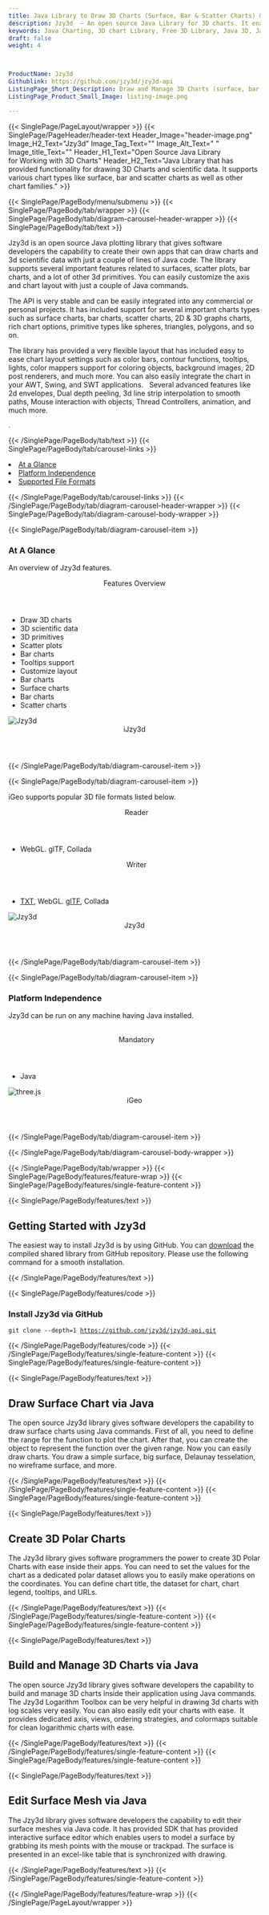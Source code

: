 ```yaml
---
title: Java Library to Draw 3D Charts (Surface, Bar & Scatter Charts) & Scientific Data
description: Jzy3d  – An open source Java Library for 3D charts. It enables developers to Draw and Manage 3D Charts (surface, bar and scatter charts) & 3D Scientific Data.
keywords: Java Charting, 3D chart Library, Free 3D Library, Java 3D, Java 3D library, read 3D charts, write 3D Files, convert 3D Files, Open Source 3D library, Render 3D files, Open Source Java Library, render 3D WebGL, Java surface charts, bar charts support, add scatter charts, draw 3D Scientific Data
draft: false
weight: 4



ProductName: Jzy3d
Githublink: https://github.com/jzy3d/jzy3d-api
ListingPage_Short_Description: Draw and Manage 3D Charts (surface, bar and scatter charts) & 3D Scientific Data using Java code.
ListingPage_Product_Small_Image: listing-image.png 

---
```


{{< SinglePage/PageLayout/wrapper >}}
{{< SinglePage/PageHeader/header-text
Header_Image="header-image.png"
Image_H2_Text="Jzy3d"
Image_Tag_Text=""
Image_Alt_Text=" "
Image_title_Text=""
Header_H1_Text="Open Source Java Library for Working with 3D Charts"
Header_H2_Text="Java Library that has provided functionality for drawing 3D Charts and scientific data. It supports various chart types like surface, bar and scatter charts as well as other chart families." >}}

{{< SinglePage/PageBody/menu/submenu >}}
{{< SinglePage/PageBody/tab/wrapper >}}
{{< SinglePage/PageBody/tab/diagram-carousel-header-wrapper >}}
{{< SinglePage/PageBody/tab/text >}}



<p>Jzy3d is an open source Java plotting library that gives software developers the capability to create their own apps that can draw charts and 3d scientific data with just a couple of lines of Java code. The library supports several important features related to surfaces, scatter plots, bar charts, and a lot of other 3d primitives. You can easily customize the axis and chart layout with just a couple of Java commands.</p>
<p>The API is very stable and can be easily integrated into any commercial or personal projects. It has included support for several important charts types such as surface charts, bar charts, scatter charts, 2D & 3D graphs charts, rich chart options, primitive types like spheres, triangles, polygons, and so on.</p>
<p>The library has provided a very flexible layout that has included easy to ease chart layout settings such as color bars, contour functions, tooltips, lights, color mappers support for coloring objects, background images, 2D post renderers, and much more. You can also easily integrate the chart in your AWT, Swing, and SWT applications.   Several advanced features like 2d envelopes, Dual depth peeling, 3d line strip interpolation to smooth paths, Mouse interaction with objects, Thread Controllers, animation, and much more.</p>
<p><span style="font-size: 12.16px;">.</span></p>

{{< /SinglePage/PageBody/tab/text >}}
{{< SinglePage/PageBody/tab/carousel-links >}}

<li data-target="#diagramcarousel" data-slide-to="0"><a href="#">At a Glance</a></li>
<li data-target="#diagramcarousel" data-slide-to="2"><a href="#">Platform Independence</a></li>
<li data-target="#diagramcarousel" data-slide-to="1"><a class="activetab" href="#">Supported File Formats</a></li>


{{< /SinglePage/PageBody/tab/carousel-links >}}
{{< /SinglePage/PageBody/tab/diagram-carousel-header-wrapper >}}
{{< SinglePage/PageBody/tab/diagram-carousel-body-wrapper >}}

{{< SinglePage/PageBody/tab/diagram-carousel-item >}}
<h3>At A Glance</h3>
<p>An overview of Jzy3d features.</p>
<div class="diagram1 d1-poi">
<div class="d1-row">
<div class="d1-col d1-right"><header>Features Overview</header>
<ul>
<li>Draw 3D charts</li>
<li>3D scientific data</li>
<li>3D primitives</li>
<li>Scatter plots</li>
<li>Bar charts</li>
<li>Tooltips support</li>
<li>Customize layout</li>
<li>Bar charts</li>
<li>Surface charts</li>
<li>Bar charts</li>
<li>Scatter charts </li>
</ul>
</div>
</div>
<div class="d1-logo"><img class="bg-lite" src='listing-image.png' alt="Jzy3d"><header>iJzy3d</header><footer><small></small></footer></div>
<!--/logo--></div>
<!--/diagram1-->
{{< /SinglePage/PageBody/tab/diagram-carousel-item >}}

{{< SinglePage/PageBody/tab/diagram-carousel-item >}}
<p>iGeo supports popular 3D file formats listed below.</p>
<div class="diagram1 d2  d1-poi">
<div class="d1-row">
<div class="d1-col d1-left"><header><i class="fa fa-arrows-v "> </i> Reader</header>
<ul>
<li>WebGL. glTF, Collada</li>
</ul>
</div>
<!--/left-->
<div class="d1-col d1-right"><header><i class="fa  fa-long-arrow-down"> </i> Writer</header>
<ul>
<li><a href="https://docs.fileformat.com/word-processing/txt/">TXT</a>, WebGL. <a href="https://docs.fileformat.com/3d/gltf/">glTF</a>, Collada</li>
</ul>
</div>
<!--/right--></div>
<!--/row-->
<div class="d1-logo"><img class="bg-lite" src='listing-image.png' alt="Jzy3d"><header>Jzy3d</header><footer><small></small></footer></div>
<!--/logo--></div>
<!--/diagram2-->
{{< /SinglePage/PageBody/tab/diagram-carousel-item >}}

{{< SinglePage/PageBody/tab/diagram-carousel-item >}}
<h3>Platform Independence</h3>
<p>Jzy3d can be run on any machine having Java installed.</p>
<div class="diagram1 d1-poi">
<div class="d1-row">
<div class="d1-col d1-left"> </div>
<div class="d1-col d1-right"><header><i class="fa fa-cubes"> </i> Mandatory</header>
<ul>
<li>Java</li>
</ul>
</div>
<!--/left
<div class="d1-col d1-right">&nbsp;</div> --> <!--/right--></div>
<!--/row-->
<div class="d1-logo"><img class="bg-lite" src='listing-image.png' alt="three.js"><header>iGeo</header><footer><small></small></footer></div>
<!--/logo--></div>
<!--/diagram2 -->
{{< /SinglePage/PageBody/tab/diagram-carousel-item >}}

{{< /SinglePage/PageBody/tab/diagram-carousel-body-wrapper >}}

{{< /SinglePage/PageBody/tab/wrapper >}}
{{< SinglePage/PageBody/features/feature-wrap >}}
{{< SinglePage/PageBody/features/single-feature-content >}}

{{< SinglePage/PageBody/features/text >}}
<h2 class="h2title">Getting Started with Jzy3d</h2>
<p>The easiest way to install Jzy3d is by using GitHub. You can <a href="https://github.com/jzy3d/jzy3d-api/archive/master.zip">download</a> the compiled shared library from GitHub repository. Please use the following command for a smooth installation. </p>
{{< /SinglePage/PageBody/features/text >}}

{{< SinglePage/PageBody/features/code >}}
<h3><strong>Install Jzy3d via GitHub</strong></h3>
<pre><code class="html">git clone --depth=1 <a href="https://github.com/jzy3d/jzy3d-api.git">https://github.com/jzy3d/jzy3d-api.git</a> </code></pre>

{{< /SinglePage/PageBody/features/code >}}
{{< /SinglePage/PageBody/features/single-feature-content >}}
{{< SinglePage/PageBody/features/single-feature-content >}}

{{< SinglePage/PageBody/features/text >}}
<h2 class="h2title">Draw Surface Chart via Java</h2>
<p>The open source Jzy3d library gives software developers the capability to draw surface charts using Java commands. First of all, you need to define the range for the function to plot the chart. After that, you can create the object to represent the function over the given range. Now you can easily draw charts. You draw a simple surface, big surface, Delaunay tesselation, no wireframe surface, and more.</p>

{{< /SinglePage/PageBody/features/text >}}
{{< /SinglePage/PageBody/features/single-feature-content >}}
{{< SinglePage/PageBody/features/single-feature-content >}}

{{< SinglePage/PageBody/features/text >}}
<h2 class="h2title">Create 3D Polar Charts</h2>
<p>The Jzy3d library gives software programmers the power to create 3D Polar Charts with ease inside their apps. You can need to set the values for the chart as a dedicated polar dataset allows you to easily make operations on the coordinates. You can define chart title, the dataset for chart, chart legend, tooltips, and URLs.</p>

{{< /SinglePage/PageBody/features/text >}}
{{< /SinglePage/PageBody/features/single-feature-content >}}
{{< SinglePage/PageBody/features/single-feature-content >}}

{{< SinglePage/PageBody/features/text >}}
<h2 class="h2title">Build and Manage 3D Charts via Java</h2>
<p>The open source Jzy3d library gives software developers the capability to build and manage 3D charts inside their application using Java commands. The Jzy3d Logarithm Toolbox can be very helpful in drawing 3d charts with log scales very easily. You can also easily edit your charts with ease.  It provides dedicated axis, views, ordering strategies, and colormaps suitable for clean logarithmic charts with ease.</p>

{{< /SinglePage/PageBody/features/text >}}
{{< /SinglePage/PageBody/features/single-feature-content >}}
{{< SinglePage/PageBody/features/single-feature-content >}}

{{< SinglePage/PageBody/features/text >}}
<h2 class="h2title">Edit Surface Mesh via Java</h2>
<p>The Jzy3d library gives software developers the capability to edit their surface meshes via Java code. It has provided SDK that has provided interactive surface editor which enables users to model a surface by grabbing its mesh points with the mouse or trackpad. The surface is presented in an excel-like table that is synchronized with drawing.</p>

{{< /SinglePage/PageBody/features/text >}}
{{< /SinglePage/PageBody/features/single-feature-content >}}

{{< /SinglePage/PageBody/features/feature-wrap >}}
{{< /SinglePage/PageLayout/wrapper >}}